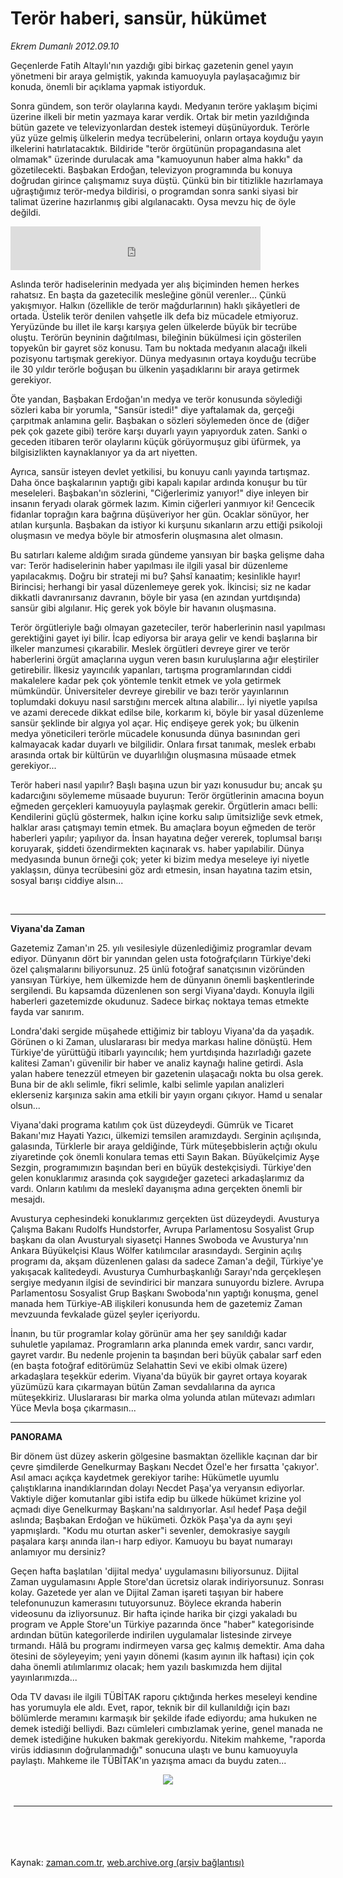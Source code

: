 # Terör haberi, sansür, hükümet

*Ekrem Dumanlı 2012.09.10*

<td class="columnist-detail">
<p>Geçenlerde Fatih Altaylı'nın yazdığı gibi birkaç gazetenin genel yayın yönetmeni bir araya gelmiştik, yakında kamuoyuyla paylaşacağımız bir konuda, önemli bir açıklama yapmak istiyorduk.</p>
<p>
<div id="haberMetinDiv">
<p> Sonra gündem, son terör olaylarına kaydı. Medyanın teröre yaklaşım biçimi üzerine ilkeli bir metin yazmaya karar verdik. Ortak bir metin yazıldığında bütün gazete ve televizyonlardan destek istemeyi düşünüyorduk. Terörle yüz yüze gelmiş ülkelerin medya tecrübelerini, onların ortaya koyduğu yayın ilkelerini hatırlatacaktık. Bildiride "terör örgütünün propagandasına alet olmamak" üzerinde durulacak ama "kamuoyunun haber alma hakkı" da gözetilecekti. Başbakan Erdoğan, televizyon programında bu konuya doğrudan girince çalışmamız suya düştü. Çünkü bin bir titizlikle hazırlamaya uğraştığımız terör-medya bildirisi, o programdan sonra sanki siyasi bir talimat üzerine hazırlanmış gibi algılanacaktı. Oysa mevzu hiç de öyle değildi.

<p>
<iframe frameborder="0" height="70" hspace="0" scrolling="no" src="http://web.archive.org/web/20120912195828if_/http://www.kure.tv/VideoEmbed?ID=122814" vspace="0" width="400"><p><a href="http://web.archive.org/web/20120912195828/http://www.kure.tv/haber/210-sesli-gazete/ekrem-dumanli-teror-haberi-sansur-hukumet/992-Bolum/122814/&amp;embeddedplayer=v1" rel="nofollow">Ekrem Dumanlı - Terör haberi, sansür, hükümet</a></p></iframe>
<p>Aslında terör hadiselerinin medyada yer alış biçiminden hemen herkes rahatsız. En başta da gazetecilik mesleğine gönül verenler... Çünkü yakışmıyor. Halkın (özellikle de terör mağdurlarının) haklı şikâyetleri de ortada. Üstelik terör denilen vahşetle ilk defa biz mücadele etmiyoruz. Yeryüzünde bu illet ile karşı karşıya gelen ülkelerde büyük bir tecrübe oluştu. Terörün beyninin dağıtılması, bileğinin bükülmesi için gösterilen topyekûn bir gayret söz konusu. Tam bu noktada medyanın alacağı ilkeli pozisyonu tartışmak gerekiyor. Dünya medyasının ortaya koyduğu tecrübe ile 30 yıldır terörle boğuşan bu ülkenin yaşadıklarını bir araya getirmek gerekiyor.
<p>Öte yandan, Başbakan Erdoğan'ın medya ve terör konusunda söylediği sözleri kaba bir yorumla, "Sansür istedi!" diye yaftalamak da, gerçeği çarpıtmak anlamına gelir. Başbakan o sözleri söylemeden önce de (diğer pek çok gazete gibi) teröre karşı duyarlı yayın yapıyorduk zaten. Sanki o geceden itibaren terör olaylarını küçük görüyormuşuz gibi üfürmek, ya bilgisizlikten kaynaklanıyor ya da art niyetten.
<p>Ayrıca, sansür isteyen devlet yetkilisi, bu konuyu canlı yayında tartışmaz. Daha önce başkalarının yaptığı gibi kapalı kapılar ardında konuşur bu tür meseleleri. Başbakan'ın sözlerini, "Ciğerlerimiz yanıyor!" diye inleyen bir insanın feryadı olarak görmek lazım. Kimin ciğerleri yanmıyor ki! Gencecik fidanlar toprağın kara bağrına düşüveriyor her gün. Ocaklar sönüyor, her atılan kurşunla. Başbakan da istiyor ki kurşunu sıkanların arzu ettiği psikoloji oluşmasın ve medya böyle bir atmosferin oluşmasına alet olmasın.
<p>Bu satırları kaleme aldığım sırada gündeme yansıyan bir başka gelişme daha var: Terör hadiselerinin haber yapılması ile ilgili yasal bir düzenleme yapılacakmış. Doğru bir strateji mi bu? Şahsî kanaatim; kesinlikle hayır! Birincisi; herhangi bir yasal düzenlemeye gerek yok. İkincisi; siz ne kadar dikkatli davranırsanız davranın, böyle bir yasa (en azından yurtdışında) sansür gibi algılanır. Hiç gerek yok böyle bir havanın oluşmasına.
<p>Terör örgütleriyle bağı olmayan gazeteciler, terör haberlerinin nasıl yapılması gerektiğini gayet iyi bilir. İcap ediyorsa bir araya gelir ve kendi başlarına bir ilkeler manzumesi çıkarabilir. Meslek örgütleri devreye girer ve terör haberlerini örgüt amaçlarına uygun veren basın kuruluşlarına ağır eleştiriler getirebilir. İlkesiz yayıncılık yapanları, tartışma programlarından ciddi makalelere kadar pek çok yöntemle tenkit etmek ve yola getirmek mümkündür. Üniversiteler devreye girebilir ve bazı terör yayınlarının toplumdaki dokuyu nasıl sarstığını mercek altına alabilir... İyi niyetle yapılsa ve azami derecede dikkat edilse bile, korkarım ki, böyle bir yasal düzenleme sansür şeklinde bir algıya yol açar. Hiç endişeye gerek yok; bu ülkenin medya yöneticileri terörle mücadele konusunda dünya basınından geri kalmayacak kadar duyarlı ve bilgilidir. Onlara fırsat tanımak, meslek erbabı arasında ortak bir kültürün ve duyarlılığın oluşmasına müsaade etmek gerekiyor...
<p>Terör haberi nasıl yapılır? Başlı başına uzun bir yazı konusudur bu; ancak şu kadarcığını söylememe müsaade buyurun: Terör örgütlerinin amacına boyun eğmeden gerçekleri kamuoyuyla paylaşmak gerekir. Örgütlerin amacı belli: Kendilerini güçlü göstermek, halkın içine korku salıp ümitsizliğe sevk etmek, halklar arası çatışmayı temin etmek. Bu amaçlara boyun eğmeden de terör haberleri yapılır; yapılıyor da. İnsan hayatına değer vererek, toplumsal barışı koruyarak, şiddeti özendirmekten kaçınarak vs. haber yapılabilir. Dünya medyasında bunun örneği çok; yeter ki bizim medya meseleye iyi niyetle yaklaşsın, dünya tecrübesini göz ardı etmesin, insan hayatına tazim etsin, sosyal barışı ciddiye alsın... 
<p><br/>
<p><hr/>
<p><b>Viyana'da Zaman</b>
<p>Gazetemiz Zaman'ın 25. yılı vesilesiyle düzenlediğimiz programlar devam ediyor. Dünyanın dört bir yanından gelen usta fotoğrafçıların Türkiye'deki özel çalışmalarını biliyorsunuz. 25 ünlü fotoğraf sanatçısının vizöründen yansıyan Türkiye, hem ülkemizde hem de dünyanın önemli başkentlerinde sergilendi. Bu kapsamda düzenlenen son sergi Viyana'daydı. Konuyla ilgili haberleri gazetemizde okudunuz. Sadece birkaç noktaya temas etmekte fayda var sanırım.
<p>Londra'daki sergide müşahede ettiğimiz bir tabloyu Viyana'da da yaşadık. Görünen o ki Zaman, uluslararası bir medya markası haline dönüştü. Hem Türkiye'de yürüttüğü itibarlı yayıncılık; hem yurtdışında hazırladığı gazete kalitesi Zaman'ı güvenilir bir haber ve analiz kaynağı haline getirdi. Asla yalan habere tenezzül etmeyen bir gazetenin ulaşacağı nokta bu olsa gerek. Buna bir de aklı selimle, fikri selimle, kalbi selimle yapılan analizleri eklerseniz karşınıza sakin ama etkili bir yayın organı çıkıyor. Hamd u senalar olsun...
<p>Viyana'daki programa katılım çok üst düzeydeydi. Gümrük ve Ticaret Bakanı'mız Hayati Yazıcı, ülkemizi temsilen aramızdaydı. Serginin açılışında, galasında, Türklerle bir araya geldiğinde, Türk müteşebbislerin açtığı okulu ziyaretinde çok önemli konulara temas etti Sayın Bakan. Büyükelçimiz Ayşe Sezgin, programımızın başından beri en büyük destekçisiydi. Türkiye'den gelen konuklarımız arasında çok saygıdeğer gazeteci arkadaşlarımız da vardı. Onların katılımı da meslekî dayanışma adına gerçekten önemli bir mesajdı.
<p>Avusturya cephesindeki konuklarımız gerçekten üst düzeydeydi. Avusturya Çalışma Bakanı Rudolfs Hundstorfer, Avrupa Parlamentosu Sosyalist Grup başkanı da olan Avusturyalı siyasetçi Hannes Swoboda ve Avusturya'nın Ankara Büyükelçisi Klaus Wölfer katılımcılar arasındaydı. Serginin açılış programı da, akşam düzenlenen galası da sadece Zaman'a değil, Türkiye'ye yakışacak kalitedeydi. Avusturya Cumhurbaşkanlığı Sarayı'nda gerçekleşen sergiye medyanın ilgisi de sevindirici bir manzara sunuyordu bizlere. Avrupa Parlamentosu Sosyalist Grup Başkanı Swoboda'nın yaptığı konuşma, genel manada hem Türkiye-AB ilişkileri konusunda hem de gazetemiz Zaman mevzuunda fevkalade güzel şeyler içeriyordu.
<p>İnanın, bu tür programlar kolay görünür ama her şey sanıldığı kadar suhuletle yapılamaz. Programların arka planında emek vardır, sancı vardır, gayret vardır. Bu nedenle projenin ta başından beri büyük çabalar sarf eden (en başta fotoğraf editörümüz Selahattin Sevi ve ekibi olmak üzere) arkadaşlara teşekkür ederim. Viyana'da büyük bir gayret ortaya koyarak yüzümüzü kara çıkarmayan bütün Zaman sevdalılarına da ayrıca müteşekkiriz. Uluslararası bir marka olma yolunda atılan mütevazı adımları Yüce Mevla boşa çıkarmasın...
<p><hr/>
<p><b>PANORAMA</b>
<p>Bir dönem üst düzey askerin gölgesine basmaktan özellikle kaçınan dar bir çevre şimdilerde Genelkurmay Başkanı Necdet Özel'e her fırsatta 'çakıyor'. Asıl amacı açıkça kaydetmek gerekiyor tarihe: Hükümetle uyumlu çalıştıklarına inandıklarından dolayı Necdet Paşa'ya veryansın ediyorlar. Vaktiyle diğer komutanlar gibi istifa edip bu ülkede hükümet krizine yol açmadı diye Genelkurmay Başkanı'na saldırıyorlar. Asıl hedef Paşa değil aslında; Başbakan Erdoğan ve hükümeti. Özkök Paşa'ya da aynı şeyi yapmışlardı. "Kodu mu oturtan asker"i sevenler, demokrasiye saygılı paşalara karşı anında ilan-ı harp ediyor. Kamuoyu bu bayat numarayı anlamıyor mu dersiniz?
<p>Geçen hafta başlatılan 'dijital medya' uygulamasını biliyorsunuz. Dijital Zaman uygulamasını Apple Store'dan ücretsiz olarak indiriyorsunuz. Sonrası kolay. Gazetede yer alan ve Dijital Zaman işareti taşıyan bir habere telefonunuzun kamerasını tutuyorsunuz. Böylece ekranda haberin videosunu da izliyorsunuz. Bir hafta içinde harika bir çizgi yakaladı bu program ve Apple Store'un Türkiye pazarında önce "haber" kategorisinde ardından bütün kategorilerde indirilen uygulamalar listesinde zirveye tırmandı. Hâlâ bu programı indirmeyen varsa geç kalmış demektir. Ama daha ötesini de söyleyeyim; yeni yayın dönemi (kasım ayının ilk haftası) için çok daha önemli atılımlarımız olacak; hem yazılı baskımızda hem dijital yayınlarımızda...
<p>Oda TV davası ile ilgili TÜBİTAK raporu çıktığında herkes meseleyi kendine has yorumuyla ele aldı. Evet, rapor, teknik bir dil kullanıldığı için bazı bölümlerde meramını karmaşık bir şekilde ifade ediyordu; ama hukuken ne demek istediği belliydi. Bazı cümleleri cımbızlamak yerine, genel manada ne demek istediğine hukuken bakmak gerekiyordu. Nitekim mahkeme, "raporda virüs iddiasının doğrulanmadığı" sonucuna ulaştı ve bunu kamuoyuyla paylaştı. Mahkeme ile TÜBİTAK'ın yazışma amacı da buydu zaten...
<p>
<p><p align="center"><img border="0" src="http://web.archive.org/web/20120912195828im_/http://medya.zaman.com.tr/2012/09/10/tiraj.jpg"/>
</p></p></p></p></p></p></p></p></p></p></p></p></p></p></p></p></p></p></p></p></p></p></p></p></div>
</p>

<div class="latest-news-main" style="font-size:11pt;width:510px;padding:5px;">
<hr color="#333333" size="1"/>

</div>

<p><br>
		 </br></p></td>

Kaynak: [zaman.com.tr](http://zaman.com.tr/yazar.do?yazino=1343210), [web.archive.org (arşiv bağlantısı)](http://web.archive.org/web/20120912195828/http://zaman.com.tr:80/yazar.do?yazino=1343210)
